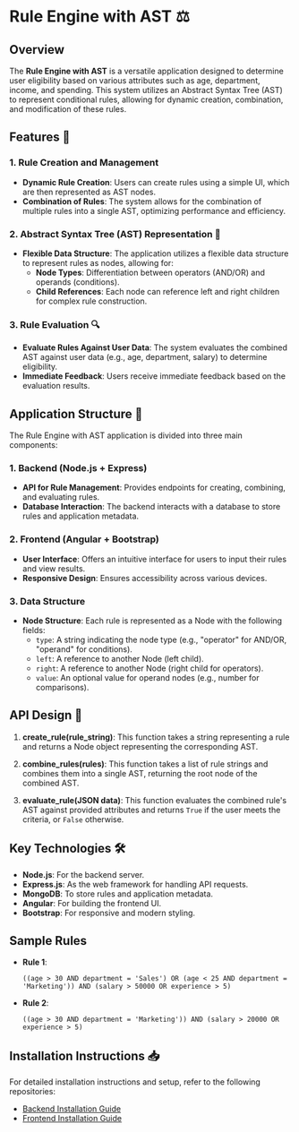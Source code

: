 # Rule Engine with AST ⚖️

## Overview

The **Rule Engine with AST** is a versatile application designed to determine user eligibility based on various attributes such as age, department, income, and spending. This system utilizes an Abstract Syntax Tree (AST) to represent conditional rules, allowing for dynamic creation, combination, and modification of these rules.


## Features 🚀

### 1. Rule Creation and Management
- **Dynamic Rule Creation**: Users can create rules using a simple UI, which are then represented as AST nodes.
- **Combination of Rules**: The system allows for the combination of multiple rules into a single AST, optimizing performance and efficiency.

### 2. Abstract Syntax Tree (AST) Representation 🌳
- **Flexible Data Structure**: The application utilizes a flexible data structure to represent rules as nodes, allowing for:
  - **Node Types**: Differentiation between operators (AND/OR) and operands (conditions).
  - **Child References**: Each node can reference left and right children for complex rule construction.
  
### 3. Rule Evaluation 🔍
- **Evaluate Rules Against User Data**: The system evaluates the combined AST against user data (e.g., age, department, salary) to determine eligibility.
- **Immediate Feedback**: Users receive immediate feedback based on the evaluation results.

## Application Structure 📂

The Rule Engine with AST application is divided into three main components:

### 1. Backend (Node.js + Express)
- **API for Rule Management**: Provides endpoints for creating, combining, and evaluating rules.
- **Database Interaction**: The backend interacts with a database to store rules and application metadata.

### 2. Frontend (Angular + Bootstrap)
- **User Interface**: Offers an intuitive interface for users to input their rules and view results.
- **Responsive Design**: Ensures accessibility across various devices.

### 3. Data Structure
- **Node Structure**: Each rule is represented as a Node with the following fields:
  - `type`: A string indicating the node type (e.g., "operator" for AND/OR, "operand" for conditions).
  - `left`: A reference to another Node (left child).
  - `right`: A reference to another Node (right child for operators).
  - `value`: An optional value for operand nodes (e.g., number for comparisons).

## API Design 📡

1. **create_rule(rule_string)**: This function takes a string representing a rule and returns a Node object representing the corresponding AST.

2. **combine_rules(rules)**: This function takes a list of rule strings and combines them into a single AST, returning the root node of the combined AST.

3. **evaluate_rule(JSON data)**: This function evaluates the combined rule's AST against provided attributes and returns `True` if the user meets the criteria, or `False` otherwise.

## Key Technologies 🛠️
- **Node.js**: For the backend server.
- **Express.js**: As the web framework for handling API requests.
- **MongoDB**: To store rules and application metadata.
- **Angular**: For building the frontend UI.
- **Bootstrap**: For responsive and modern styling.

## Sample Rules

- **Rule 1**: 
  ```
  ((age > 30 AND department = 'Sales') OR (age < 25 AND department = 'Marketing')) AND (salary > 50000 OR experience > 5)
  ```
- **Rule 2**: 
  ```
  ((age > 30 AND department = 'Marketing')) AND (salary > 20000 OR experience > 5)
  ```

## Installation Instructions 📥

For detailed installation instructions and setup, refer to the following repositories:

- [Backend Installation Guide](https://github.com/hitaarthh/rule-engine-ast/tree/main/rule-engine-backend)
- [Frontend Installation Guide](https://github.com/hitaarthh/rule-engine-ast/tree/main/rule-engine-frontend)





